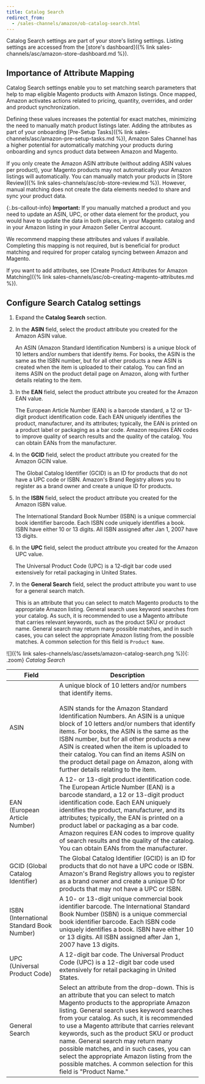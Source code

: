 ```yaml
---
title: Catalog Search
redirect_from:
  - /sales-channels/amazon/ob-catalog-search.html
---
```



Catalog Search settings are part of your store's listing settings. Listing settings are accessed from the [store's dashboard]({% link sales-channels/asc/amazon-store-dashboard.md %}).

## Importance of Attribute Mapping

Catalog Search settings enable you to set matching search parameters that help to map eligible Magento products with Amazon listings. Once mapped, Amazon activates actions related to pricing, quantity, overrides, and order and product synchronization.

Defining these values increases the potential for exact matches, minimizing the need to manually match product listings later. Adding the attributes as part of your onboarding [Pre-Setup Tasks]({% link sales-channels/asc/amazon-pre-setup-tasks.md %}), Amazon Sales Channel has a higher potential for automatically matching your products during onboarding and syncs product data between Amazon and Magento.

If you only create the Amazon ASIN attribute (without adding ASIN values per product), your Magento products may not automatically your Amazon listings will automatically. You can manually match your products in [Store Review]({% link sales-channels/asc/ob-store-review.md %}). However, manual matching does not create the data elements needed to share and sync your product data.

{:.bs-callout-info}
**Important:** If you manually matched a product and you need to update an ASIN, UPC, or other data element for the product, you would have to update the data in both places, in your Magento catalog and in your Amazon listing in your Amazon Seller Central account.

We recommend mapping these attributes and values if available. Completing this mapping is not required, but is beneficial for product matching and required for proper catalog syncing between Amazon and Magento.

If you want to add attributes, see [Create Product Attributes for Amazon Matching]({% link sales-channels/asc/ob-creating-magento-attributes.md %}).

## Configure Search Catalog settings

1. Expand the **Catalog Search** section.

1. In the **ASIN** field, select the product attribute you created for the Amazon ASIN value.

   An ASIN (Amazon Standard Identification Numbers) is a unique block of 10 letters and/or numbers that identify items. For books, the ASIN is the same as the ISBN number, but for all other products a new ASIN is created when the item is uploaded to their catalog. You can find an items ASIN on the product detail page on Amazon, along with further details relating to the item.

1. In the **EAN** field, select the product attribute you created for the Amazon EAN value.

   The European Article Number (EAN) is a barcode standard, a 12 or 13-digit product identification code. Each EAN uniquely identifies the product, manufacturer, and its attributes; typically, the EAN is printed on a product label or packaging as a bar code. Amazon requires EAN codes to improve quality of search results and the quality of the catalog. You can obtain EANs from the manufacturer.

1. In the **GCID** field, select the product attribute you created for the Amazon GCIN value.

   The Global Catalog Identifier (GCID) is an ID for products that do not have a UPC code or ISBN. Amazon's Brand Registry allows you to register as a brand owner and create a unique ID for products.

1. In the **ISBN** field, select the product attribute you created for the Amazon ISBN value.

   The International Standard Book Number (ISBN) is a unique commercial book identifier barcode. Each ISBN code uniquely identifies a book. ISBN have either 10 or 13 digits. All ISBN assigned after Jan 1, 2007 have 13 digits.

1. In the **UPC** field, select the product attribute you created for the Amazon UPC value.

   The Universal Product Code (UPC) is a 12-digit bar code used extensively for retail packaging in United States.

1. In the **General Search** field, select the product attribute you want to use for a general search match.

   This is an attribute that you can select to match Magento products to the appropriate Amazon listing. General search uses keyword searches from your catalog. As such, it is recommended to use a Magento attribute that carries relevant keywords, such as the product SKU or product name. General search may return many possible matches, and in such cases, you can select the appropriate Amazon listing from the possible matches. A common selection for this field is `Product Name`.

 ![]({% link sales-channels/asc/assets/amazon-catalog-search.png %}){: .zoom}
 _Catalog Search_

|Field|Description|
|--- |--- |
|ASIN|A unique block of 10 letters and/or numbers that identify items.<br/><br/>ASIN stands for the Amazon Standard Identification Numbers. An ASIN is a unique block of 10 letters and/or numbers that identify items. For books, the ASIN is the same as the ISBN number, but for all other products a new ASIN is created when the item is uploaded to their catalog. You can find an items ASIN on the product detail page on Amazon, along with further details relating to the item. |
|EAN (European Article Number)|A 12- or 13-digit product identification code. The European Article Number (EAN) is a barcode standard, a 12 or 13-digit product identification code. Each EAN uniquely identifies the product, manufacturer, and its attributes; typically, the EAN is printed on a product label or packaging as a bar code. Amazon requires EAN codes to improve quality of search results and the quality of the catalog. You can obtain EANs from the manufacturer. |
|GCID (Global Catalog Identifier)|The Global Catalog Identifier (GCID) is an ID for products that do not have a UPC code or ISBN. Amazon's Brand Registry allows you to register as a brand owner and create a unique ID for products that may not have a UPC or ISBN. |
|ISBN (International Standard Book Number)|A 10- or 13-digit unique commercial book identifier barcode. The International Standard Book Number (ISBN) is a unique commercial book identifier barcode. Each ISBN code uniquely identifies a book. ISBN have either 10 or 13 digits. All ISBN assigned after Jan 1, 2007 have 13 digits. |
|UPC (Universal Product Code)|A 12-digit bar code. The Universal Product Code (UPC) is a 12-digit bar code used extensively for retail packaging in United States. |
|General Search|Select an attribute from the drop-down. This is an attribute that you can select to match Magento products to the appropriate Amazon listing. General search uses keyword searches from your catalog. As such, it is recommended to use a Magento attribute that carries relevant keywords, such as the product SKU or product name. General search may return many possible matches, and in such cases, you can select the appropriate Amazon listing from the possible matches. A common selection for this field is "Product Name."|
